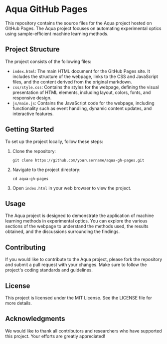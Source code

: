 # Aqua GitHub Pages

This repository contains the source files for the Aqua project hosted on GitHub Pages. The Aqua project focuses on automating experimental optics using sample-efficient machine learning methods.

## Project Structure

The project consists of the following files:

- `index.html`: The main HTML document for the GitHub Pages site. It includes the structure of the webpage, links to the CSS and JavaScript files, and the content derived from the original markdown.
- `css/style.css`: Contains the styles for the webpage, defining the visual presentation of HTML elements, including layout, colors, fonts, and responsive design.
- `js/main.js`: Contains the JavaScript code for the webpage, including functionality such as event handling, dynamic content updates, and interactive features.

## Getting Started

To set up the project locally, follow these steps:

1. Clone the repository:
   ```
   git clone https://github.com/yourusername/aqua-gh-pages.git
   ```

2. Navigate to the project directory:
   ```
   cd aqua-gh-pages
   ```

3. Open `index.html` in your web browser to view the project.

## Usage

The Aqua project is designed to demonstrate the application of machine learning methods in experimental optics. You can explore the various sections of the webpage to understand the methods used, the results obtained, and the discussions surrounding the findings.

## Contributing

If you would like to contribute to the Aqua project, please fork the repository and submit a pull request with your changes. Make sure to follow the project's coding standards and guidelines.

## License

This project is licensed under the MIT License. See the LICENSE file for more details.

## Acknowledgments

We would like to thank all contributors and researchers who have supported this project. Your efforts are greatly appreciated!